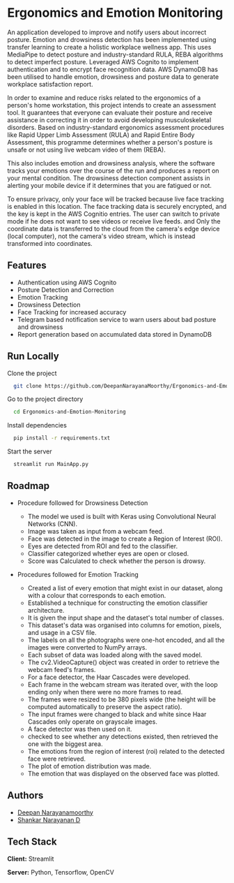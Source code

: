 # Ergonomics and Emotion Monitoring

An application developed to improve and notify users about incorrect posture. Emotion and drowsiness detection has been implemented using transfer learning to create a holistic workplace wellness app. This uses MediaPipe to detect posture and industry-standard RULA, REBA algorithms to detect imperfect posture. Leveraged AWS Cognito to implement authentication and to encrypt face recognition data. AWS DynamoDB has been utilised to handle emotion, drowsiness and posture data to generate workplace satisfaction report.

In order to examine and reduce risks related to the ergonomics of a person's home workstation, this project intends to create an assessment tool. It guarantees that everyone can evaluate their posture and receive assistance in correcting it in order to avoid developing musculoskeletal disorders. Based on industry-standard ergonomics assessment procedures like Rapid Upper Limb Assessment (RULA) and Rapid Entire Body Assessment, this programme determines whether a person's posture is unsafe or not using live webcam video of them (REBA).

This also includes emotion and drowsiness analysis, where the software tracks your emotions over the course of the run and produces a report on your mental condition. The drowsiness detection component assists in alerting your mobile device if it determines that you are fatigued or not.

To ensure privacy, only your face will be tracked because live face tracking is enabled in this location. The face tracking data is securely encrypted, and the key is kept in the AWS Cognitio entries. The user can switch to private mode if he does not want to see videos or receive live feeds. and Only the coordinate data is transferred to the cloud from the camera's edge device (local computer), not the camera's video stream, which is instead transformed into coordinates. 

## Features

- Authentication using AWS Cognito
- Posture Detection and Correction
- Emotion Tracking
- Drowsiness Detection
- Face Tracking for increased accuracy
- Telegram based notification service to warn users about bad posture and drowsiness
- Report generation based on accumulated data stored in DynamoDB


## Run Locally

Clone the project

```bash
  git clone https://github.com/DeepanNarayanaMoorthy/Ergonomics-and-Emotion-Monitoring.git
```

Go to the project directory

```bash
  cd Ergonomics-and-Emotion-Monitoring
```

Install dependencies

```bash
  pip install -r requirements.txt
```

Start the server

```bash
  streamlit run MainApp.py
```


## Roadmap

- Procedure followed for Drowsiness Detection
    - The model we used is built with Keras using Convolutional Neural Networks (CNN).
    - Image was taken as input from a webcam feed.
    - Face was detected in the image to create a Region of Interest (ROI).
    - Eyes are detected from ROI and fed to the classifier.
    - Classifier categorized whether eyes are open or closed.
    - Score was Calculated to check whether the person is drowsy.

- Procedures followed for Emotion Tracking
    - Created a list of every emotion that might exist in our dataset, along with a colour that corresponds to each emotion.
    - Established a technique for constructing the emotion classifier architecture.
    - It is given the input shape and the dataset's total number of classes.
    - This dataset's data was organised into columns for emotion, pixels, and usage in a CSV file.
    - The labels on all the photographs were one-hot encoded, and all the images were converted to NumPy arrays.
    - Each subset of data was loaded along with the saved model.
    - The cv2.VideoCapture() object was created in order to retrieve the webcam feed's frames.
    - For a face detector, the Haar Cascades were developed.
    - Each frame in the webcam stream was iterated over, with the loop ending only when there were no more frames to read.
    - The frames were resized to be 380 pixels wide (the height will be computed automatically to preserve the aspect ratio).
    - The input frames were changed to black and white since Haar Cascades only operate on grayscale images.
    - A face detector was then used on it.
    - checked to see whether any detections existed, then retrieved the one with the biggest area.
    - The emotions from the region of interest (roi) related to the detected face were retrieved.
    - The plot of emotion distribution was made.
    - The emotion that was displayed on the observed face was plotted.
## Authors

- [Deepan Narayanamoorthy](https://github.com/DeepanNarayanaMoorthy)
- [Shankar Narayanan D](https://github.com/dshankar4)

## Tech Stack

**Client:** Streamlit

**Server:** Python, Tensorflow, OpenCV
